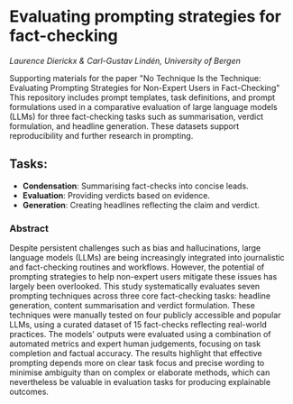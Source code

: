 # Evaluating prompting strategies for fact-checking

_Laurence Dierickx & Carl-Gustav Lindén, University of Bergen_

Supporting materials for the paper "No Technique Is the Technique: Evaluating Prompting Strategies for Non-Expert Users in Fact-Checking" This repository includes prompt templates, task definitions, and prompt formulations used in a comparative evaluation of large language models (LLMs) for three fact-checking tasks such as summarisation, verdict formulation, and headline generation. These datasets support reproducibility and further research in prompting.
## Tasks:
- **Condensation**: Summarising fact-checks into concise leads.
- **Evaluation**: Providing verdicts based on evidence.
- **Generation**: Creating headlines reflecting the claim and verdict.

### Abstract
Despite persistent challenges such as bias and hallucinations, large language models (LLMs) are being increasingly integrated into journalistic and fact-checking routines and workflows. However, the potential of prompting strategies to help non-expert users mitigate these issues has largely been overlooked. This study systematically evaluates seven prompting techniques across three core fact-checking tasks: headline generation, content summarisation and verdict formulation. These techniques were manually tested on four publicly accessible and popular LLMs, using a curated dataset of 15 fact-checks reflecting real-world practices. The models' outputs were evaluated using a combination of automated metrics and expert human judgements, focusing on task completion and factual accuracy. The results highlight that effective prompting depends more on clear task focus and precise wording to minimise ambiguity than on complex or elaborate methods, which can nevertheless be valuable in evaluation tasks for producing explainable outcomes.
